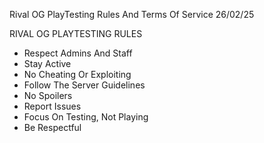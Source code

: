 Rival OG PlayTesting Rules And Terms Of Service     26/02/25

RIVAL OG PLAYTESTING RULES

- Respect Admins And Staff
- Stay Active
- No Cheating Or Exploiting
- Follow The Server Guidelines
- No Spoilers
- Report Issues
- Focus On Testing, Not Playing
- Be Respectful